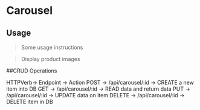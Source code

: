 # Carousel

## Usage

> Some usage instructions

> Display product images

##CRUD Operations

HTTPVerb-> Endpoint	-> Action
POST    -> /api/carousel/:id   -> CREATE a new item into DB
GET	    -> /api/carousel/:id	 -> READ data and return data
PUT	    -> /api/carousel/:id	 -> UPDATE data on item
DELETE  -> /api/carousel/:id	 -> DELETE item in DB


